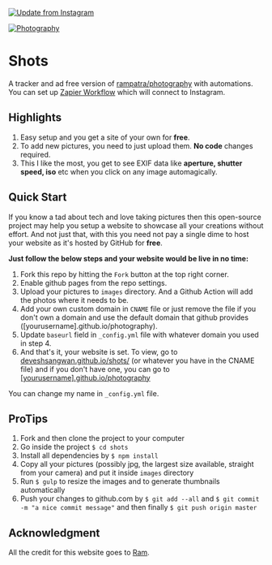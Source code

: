 [![Update from Instagram](https://github.com/deveshsangwan/shots/actions/workflows/updateFromInstagram.yml/badge.svg)](https://github.com/deveshsangwan/shots/actions/workflows/updateFromInstagram.yml)

[![Photography](https://img.shields.io/badge/Photography-Shots-black?style=for-the-badge)](https://deveshsangwan.github.io/shots/)
# Shots
A tracker and ad free version of [rampatra/photography](https://github.com/rampatra/photography) with automations. You can set up [Zapier Workflow](https://zapier.com/shared/5617774e53ce7454c52e31623571912a4cae6d5e) which will connect to Instagram.

## Highlights
1. Easy setup and you get a site of your own for __free__.
2. To add new pictures, you need to just upload them. __No code__ changes required.
3. This I like the most, you get to see EXIF data like __aperture, shutter speed, iso__ etc when you click on any image automagically.

## Quick Start
If you know a tad about tech and love taking pictures then this open-source project may help you setup a website to showcase
all your creations without effort. And not just that, with this you need not pay a single dime to host your website as
it's hosted by GitHub for __free__.

**Just follow the below steps and your website would be live in no time:**

1. Fork this repo by hitting the `Fork` button at the top right corner.
2. Enable github pages from the repo settings.
3. Upload your pictures to `images` directory. And a Github Action will add the photos where it needs to be.
4. Add your own custom domain in `CNAME` file or just remove the file if you don't own a domain and use the default domain that github provides ([yourusername].github.io/photography).
5. Update `baseurl` field in `_config.yml` file with whatever domain you used in step 4.
6. And that's it, your website is set. To view, go to [deveshsangwan.github.io/shots/](https://deveshsangwan.github.io/shots/) (or whatever you have in the CNAME file) and if you don't have one, you can go to [[yourusername].github.io/photography](http://yourusername.github.io/photography)

You can change my name in `_config.yml` file.
 
## ProTips

1. Fork and then clone the project to your computer
2. Go inside the project `$ cd shots`
3. Install all dependencies by `$ npm install`
4. Copy all your pictures (possibly jpg, the largest size available, straight from your camera) and put it inside `images` directory
5. Run `$ gulp` to resize the images and to generate thumbnails automatically
6. Push your changes to github.com by `$ git add --all` and `$ git commit -m "a nice commit message"` and then finally `$ git push origin master`

## Acknowledgment
All the credit for this website goes to [Ram](https://github.com/rampatra).
